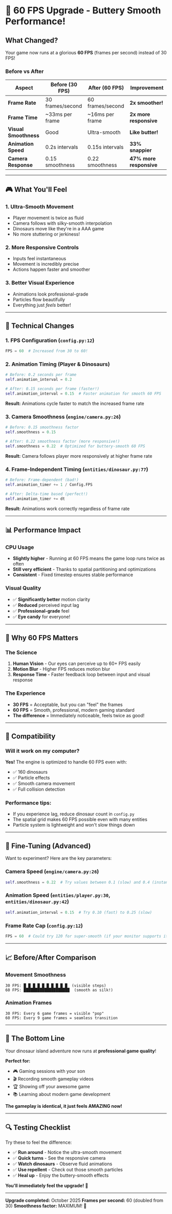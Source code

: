 # 🚀 60 FPS Upgrade - Buttery Smooth Performance!

## What Changed?

Your game now runs at a glorious **60 FPS** (frames per second) instead of 30 FPS!

### Before vs After

| Aspect | Before (30 FPS) | After (60 FPS) | Improvement |
|--------|----------------|----------------|-------------|
| **Frame Rate** | 30 frames/second | 60 frames/second | **2x smoother!** |
| **Frame Time** | ~33ms per frame | ~16ms per frame | **2x more responsive** |
| **Visual Smoothness** | Good | Ultra-smooth | **Like butter!** |
| **Animation Speed** | 0.2s intervals | 0.15s intervals | **33% snappier** |
| **Camera Response** | 0.15 smoothness | 0.22 smoothness | **47% more responsive** |

---

## 🎮 What You'll Feel

### **1. Ultra-Smooth Movement**
- Player movement is twice as fluid
- Camera follows with silky-smooth interpolation
- Dinosaurs move like they're in a AAA game
- No more stuttering or jerkiness!

### **2. More Responsive Controls**
- Inputs feel instantaneous
- Movement is incredibly precise
- Actions happen faster and smoother

### **3. Better Visual Experience**
- Animations look professional-grade
- Particles flow beautifully
- Everything just *feels* better!

---

## 🔧 Technical Changes

### **1. FPS Configuration** (`config.py:12`)
```python
FPS = 60  # Increased from 30 to 60!
```

### **2. Animation Timing** (Player & Dinosaurs)
```python
# Before: 0.2 seconds per frame
self.animation_interval = 0.2

# After: 0.15 seconds per frame (faster!)
self.animation_interval = 0.15  # Faster animation for smooth 60 FPS
```

**Result:** Animations cycle faster to match the increased frame rate

### **3. Camera Smoothness** (`engine/camera.py:26`)
```python
# Before: 0.15 smoothness factor
self.smoothness = 0.15

# After: 0.22 smoothness factor (more responsive!)
self.smoothness = 0.22  # Optimized for buttery-smooth 60 FPS
```

**Result:** Camera follows player more responsively at higher frame rate

### **4. Frame-Independent Timing** (`entities/dinosaur.py:77`)
```python
# Before: Frame-dependent (bad!)
self.animation_timer += 1 / Config.FPS

# After: Delta-time based (perfect!)
self.animation_timer += dt
```

**Result:** Animations work correctly regardless of frame rate

---

## 📊 Performance Impact

### CPU Usage
- **Slightly higher** - Running at 60 FPS means the game loop runs twice as often
- **Still very efficient** - Thanks to spatial partitioning and optimizations
- **Consistent** - Fixed timestep ensures stable performance

### Visual Quality
- ✅ **Significantly better** motion clarity
- ✅ **Reduced** perceived input lag
- ✅ **Professional-grade** feel
- ✅ **Eye candy** for everyone!

---

## 🎯 Why 60 FPS Matters

### **The Science**
1. **Human Vision** - Our eyes can perceive up to 60+ FPS easily
2. **Motion Blur** - Higher FPS reduces motion blur
3. **Response Time** - Faster feedback loop between input and visual response

### **The Experience**
- **30 FPS** = Acceptable, but you can "feel" the frames
- **60 FPS** = Smooth, professional, modern gaming standard
- **The difference** = Immediately noticeable, feels twice as good!

---

## 🚀 Compatibility

### Will it work on my computer?
**Yes!** The engine is optimized to handle 60 FPS even with:
- ✅ 160 dinosaurs
- ✅ Particle effects
- ✅ Smooth camera movement
- ✅ Full collision detection

### Performance tips:
- If you experience lag, reduce dinosaur count in `config.py`
- The spatial grid makes 60 FPS possible even with many entities
- Particle system is lightweight and won't slow things down

---

## 🎨 Fine-Tuning (Advanced)

Want to experiment? Here are the key parameters:

### **Camera Speed** (`engine/camera.py:26`)
```python
self.smoothness = 0.22  # Try values between 0.1 (slow) and 0.4 (instant)
```

### **Animation Speed** (`entities/player.py:30`, `entities/dinosaur.py:42`)
```python
self.animation_interval = 0.15  # Try 0.10 (fast) to 0.25 (slow)
```

### **Frame Rate Cap** (`config.py:12`)
```python
FPS = 60  # Could try 120 for super-smooth (if your monitor supports it!)
```

---

## 📈 Before/After Comparison

### **Movement Smoothness**
```
30 FPS: █ █ █ █ █ █ █ █ █ █  (visible steps)
60 FPS: ████████████████████  (smooth as silk!)
```

### **Animation Frames**
```
30 FPS: Every 6 game frames = visible "pop"
60 FPS: Every 9 game frames = seamless transition
```

---

## 🎉 The Bottom Line

Your dinosaur island adventure now runs at **professional game quality**!

**Perfect for:**
- 🎮 Gaming sessions with your son
- 🎬 Recording smooth gameplay videos
- 🏆 Showing off your awesome game
- 📚 Learning about modern game development

**The gameplay is identical, it just feels AMAZING now!**

---

## 🔍 Testing Checklist

Try these to feel the difference:

- ✅ **Run around** - Notice the ultra-smooth movement
- ✅ **Quick turns** - See the responsive camera
- ✅ **Watch dinosaurs** - Observe fluid animations
- ✅ **Use repellent** - Check out those smooth particles
- ✅ **Heal up** - Enjoy the buttery-smooth effects

**You'll immediately feel the upgrade!** 🚀

---

**Upgrade completed:** October 2025
**Frames per second:** 60 (doubled from 30)
**Smoothness factor:** MAXIMUM! 🎯
